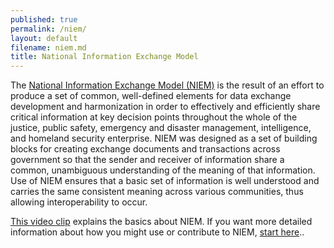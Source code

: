 ```yaml
---
published: true
permalink: /niem/
layout: default
filename: niem.md
title: National Information Exchange Model
---
```


The [National Information Exchange Model (NIEM)](http://niem.gov) is the result of an effort to produce a set of common, well-defined elements for data exchange development and harmonization in order to effectively and efficiently share critical information at key decision points throughout the whole of the justice, public safety, emergency and disaster management, intelligence, and homeland security enterprise. NIEM was designed as a set of building blocks for creating exchange documents and transactions across government so that the sender and receiver of information share a common, unambiguous understanding of the meaning of that information. Use of NIEM ensures that a basic set of information is well understood and carries the same consistent meaning across various communities, thus allowing interoperability to occur.

[This video clip](http://www.wjla.com/articles/2014/02/niem-now-serves-at-least-19-federal-agencies-100297.html) explains the basics about NIEM. If you want more detailed information about how you might use or contribute to NIEM, [start here](https://www.niem.gov/aboutniem/Pages/how-do-i-get-started.aspx)..
